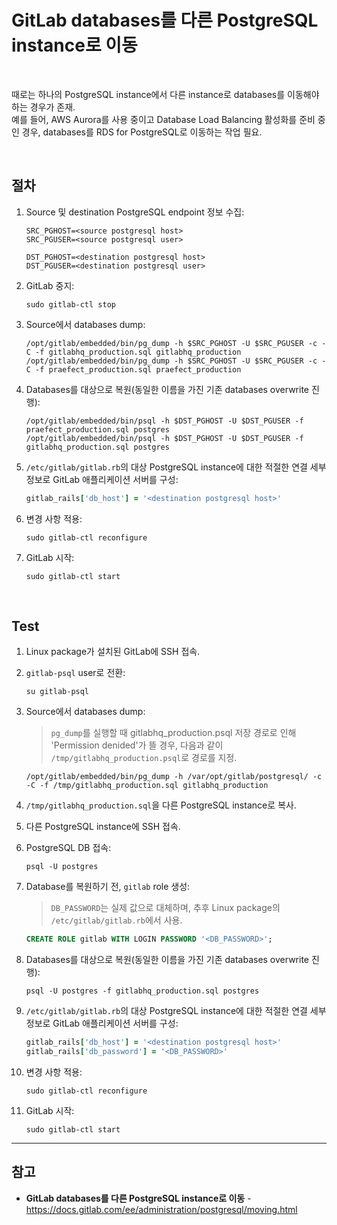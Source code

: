 # GitLab databases를 다른 PostgreSQL instance로 이동

<br>

때로는 하나의 PostgreSQL instance에서 다른 instance로 databases를 이동해야 하는 경우가 존재.  
예를 들어, AWS Aurora를 사용 중이고 Database Load Balancing 활성화를 준비 중인 경우, databases를 RDS for PostgreSQL로 이동하는 작업 필요.

<br>

## 절차

1. Source 및 destination PostgreSQL endpoint 정보 수집:

   ```
   SRC_PGHOST=<source postgresql host>
   SRC_PGUSER=<source postgresql user>

   DST_PGHOST=<destination postgresql host>
   DST_PGUSER=<destination postgresql user>
   ```

2. GitLab 중지:

   ```
   sudo gitlab-ctl stop
   ```

3. Source에서 databases dump:

   ```
   /opt/gitlab/embedded/bin/pg_dump -h $SRC_PGHOST -U $SRC_PGUSER -c -C -f gitlabhq_production.sql gitlabhq_production
   /opt/gitlab/embedded/bin/pg_dump -h $SRC_PGHOST -U $SRC_PGUSER -c -C -f praefect_production.sql praefect_production
   ```

4. Databases를 대상으로 복원(동일한 이름을 가진 기존 databases overwrite 진행):

   ```
   /opt/gitlab/embedded/bin/psql -h $DST_PGHOST -U $DST_PGUSER -f praefect_production.sql postgres
   /opt/gitlab/embedded/bin/psql -h $DST_PGHOST -U $DST_PGUSER -f gitlabhq_production.sql postgres
   ```

5. `/etc/gitlab/gitlab.rb`의 대상 PostgreSQL instance에 대한 적절한 연결 세부 정보로 GitLab 애플리케이션 서버를 구성:

   ```ruby
   gitlab_rails['db_host'] = '<destination postgresql host>'
   ```

6. 변경 사항 적용:

   ```
   sudo gitlab-ctl reconfigure
   ```

7. GitLab 시작:

   ```
   sudo gitlab-ctl start
   ```

<br>

## Test

1. Linux package가 설치된 GitLab에 SSH 접속.

2. `gitlab-psql` user로 전환:

   ```
   su gitlab-psql
   ```

3. Source에서 databases dump:

   > `pg_dump`를 실행할 때 gitlabhq_production.psql 저장 경로로 인해 'Permission denided'가 뜰 경우, 다음과 같이 `/tmp/gitlabhq_production.psql`로 경로를 지정.

   ```
   /opt/gitlab/embedded/bin/pg_dump -h /var/opt/gitlab/postgresql/ -c -C -f /tmp/gitlabhq_production.sql gitlabhq_production
   ```

4. `/tmp/gitlabhq_production.sql`을 다른 PostgreSQL instance로 복사.

5. 다른 PostgreSQL instance에 SSH 접속.

6. PostgreSQL DB 접속:

   ```
   psql -U postgres
   ```

7. Database를 복원하기 전, `gitlab` role 생성:

   > `DB_PASSWORD`는 실제 값으로 대체하며, 추후 Linux package의 `/etc/gitlab/gitlab.rb`에서 사용.
   
   ```sql
   CREATE ROLE gitlab WITH LOGIN PASSWORD '<DB_PASSWORD>';
   ```

8. Databases를 대상으로 복원(동일한 이름을 가진 기존 databases overwrite 진행):

   ```
   psql -U postgres -f gitlabhq_production.sql postgres
   ```

9. `/etc/gitlab/gitlab.rb`의 대상 PostgreSQL instance에 대한 적절한 연결 세부 정보로 GitLab 애플리케이션 서버를 구성:

   ```ruby
   gitlab_rails['db_host'] = '<destination postgresql host>'
   gitlab_rails['db_password'] = '<DB_PASSWORD>'
   ```

10. 변경 사항 적용:

    ```
    sudo gitlab-ctl reconfigure
    ```

11. GitLab 시작:

    ```
    sudo gitlab-ctl start
    ```

<hr>

## 참고
- **GitLab databases를 다른 PostgreSQL instance로 이동** - https://docs.gitlab.com/ee/administration/postgresql/moving.html
